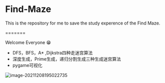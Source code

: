 # Find-Maze
This is the repository for me to save the study experence of the Find Maze.

=======

Welcome Everyone :grin:

- DFS，BFS，A* ,Dijkstra四种走迷宫算法
- 深度生成，Prime生成，递归分割生成三种生成迷宫算法
- pygame可视化

![image-20211208195022735](https://gitee.com/Black_Friday/blog/raw/master/image/202112081950979.png)
